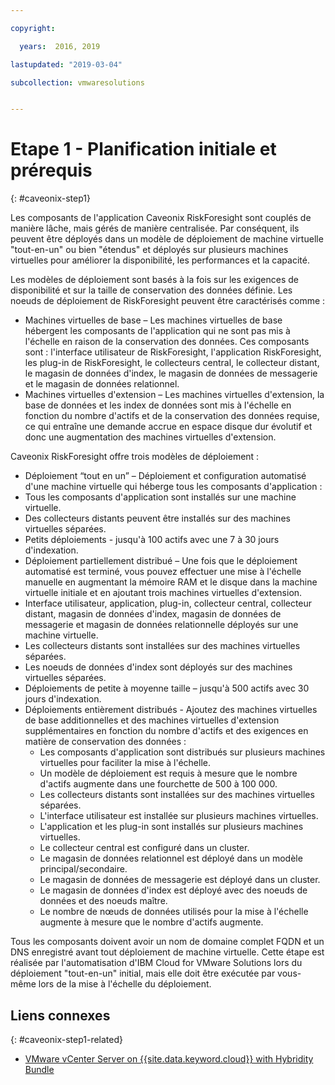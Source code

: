 ```yaml
---

copyright:

  years:  2016, 2019

lastupdated: "2019-03-04"

subcollection: vmwaresolutions


---
```


# Etape 1 - Planification initiale et prérequis
{: #caveonix-step1}

Les composants de l'application Caveonix RiskForesight sont couplés de manière lâche, mais gérés de manière centralisée. Par conséquent, ils peuvent être déployés dans un modèle de déploiement de machine virtuelle "tout-en-un" ou bien "étendus" et déployés sur plusieurs machines virtuelles pour améliorer la disponibilité, les performances et la capacité.

Les modèles de déploiement sont basés à la fois sur les exigences de disponibilité et sur la taille de conservation des données définie. Les noeuds de déploiement de RiskForesight peuvent être caractérisés comme :

-	Machines virtuelles de base – Les machines virtuelles de base hébergent les composants de l'application qui ne sont pas mis à l'échelle en raison de la conservation des données. Ces composants sont : l'interface utilisateur de RiskForesight, l'application RiskForesight, les plug-in de RiskForesight, le collecteurs central, le collecteur distant, le magasin de données d'index, le magasin de données de messagerie et le magasin de données relationnel.
-	Machines virtuelles d'extension – Les machines virtuelles d'extension, la base de données et les index de données sont mis à l'échelle en fonction du nombre d'actifs et de la conservation des données requise, ce qui entraîne une demande accrue en espace disque dur évolutif et donc une augmentation des machines virtuelles d'extension.

Caveonix RiskForesight offre trois modèles de déploiement :

-	Déploiement “tout en un” – Déploiement et configuration automatisé d'une machine virtuelle qui héberge tous les composants d'application :
  - Tous les composants d'application sont installés sur une machine virtuelle.
  - Des collecteurs distants peuvent être installés sur des machines virtuelles séparées.
  - Petits déploiements - jusqu'à 100 actifs avec une 7 à 30 jours d'indexation.
-	Déploiement partiellement distribué – Une fois que le déploiement automatisé est terminé, vous pouvez effectuer une mise à l'échelle manuelle en augmentant la mémoire RAM et le disque dans la machine virtuelle initiale et en ajoutant trois machines virtuelles d'extension.
  - Interface utilisateur, application, plug-in, collecteur central, collecteur distant, magasin de données d'index, magasin de données de messagerie et magasin de données relationnelle déployés sur une machine virtuelle.
  - Les collecteurs distants sont installées sur des machines virtuelles séparées.
  -	Les noeuds de données d'index sont déployés sur des machines virtuelles séparées.
  -	Déploiements de petite à moyenne taille – jusqu'à 500 actifs avec 30 jours d'indexation.
- Déploiements entièrement distribués - Ajoutez des machines virtuelles de base additionnelles et des machines virtuelles d'extension supplémentaires en fonction du nombre d'actifs et des exigences en matière de conservation des données :
  - Les composants d'application sont distribués sur plusieurs machines virtuelles pour faciliter la mise à l'échelle.
  -	Un modèle de déploiement est requis à mesure que le nombre d'actifs augmente dans une fourchette de 500 à 100 000.
  -	Les collecteurs distants sont installées sur des machines virtuelles séparées.
  -	L'interface utilisateur est installée sur plusieurs machines virtuelles.
  -	L'application et les plug-in sont installés sur plusieurs machines virtuelles.
  -	Le collecteur central est configuré dans un cluster.
  -	Le magasin de données relationnel est déployé dans un modèle principal/secondaire.
  -	Le magasin de données de messagerie est déployé dans un cluster.
  -	Le magasin de données d'index est déployé avec des noeuds de données et des noeuds maître.
  -	Le nombre de nœuds de données utilisés pour la mise à l'échelle augmente à mesure que le nombre d'actifs augmente.

Tous les composants doivent avoir un nom de domaine complet FQDN et un DNS enregistré avant tout déploiement de machine virtuelle. Cette étape est réalisée par l'automatisation d'IBM Cloud for VMware Solutions lors du déploiement "tout-en-un" initial, mais elle doit être exécutée par vous-même lors de la mise à l'échelle du déploiement.

## Liens connexes
{: #caveonix-step1-related}

* [VMware vCenter Server on {{site.data.keyword.cloud}} with Hybridity Bundle](/docs/services/vmwaresolutions/archiref/vcs?topic=vmware-solutions-vcs-hybridity-intro)
